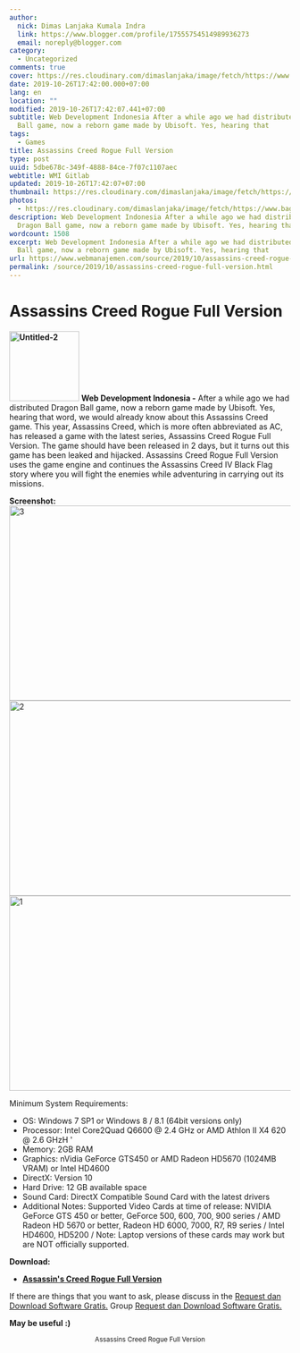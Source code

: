 ```yaml
---
author:
  nick: Dimas Lanjaka Kumala Indra
  link: https://www.blogger.com/profile/17555754514989936273
  email: noreply@blogger.com
category:
  - Uncategorized
comments: true
cover: https://res.cloudinary.com/dimaslanjaka/image/fetch/https://www.bagas31.com/wp-content/uploads/2015/03/Untitled-2.png
date: 2019-10-26T17:42:00.000+07:00
lang: en
location: ""
modified: 2019-10-26T17:42:07.441+07:00
subtitle: Web Development Indonesia After a while ago we had distributed Dragon
  Ball game, now a reborn game made by Ubisoft. Yes, hearing that
tags:
  - Games
title: Assassins Creed Rogue Full Version
type: post
uuid: 5dbe678c-349f-4888-84ce-7f07c1107aec
webtitle: WMI Gitlab
updated: 2019-10-26T17:42:07+07:00
thumbnail: https://res.cloudinary.com/dimaslanjaka/image/fetch/https://www.bagas31.com/wp-content/uploads/2015/03/Untitled-2.png
photos:
  - https://res.cloudinary.com/dimaslanjaka/image/fetch/https://www.bagas31.com/wp-content/uploads/2015/03/Untitled-2.png
description: Web Development Indonesia After a while ago we had distributed
  Dragon Ball game, now a reborn game made by Ubisoft. Yes, hearing that
wordcount: 1508
excerpt: Web Development Indonesia After a while ago we had distributed Dragon
  Ball game, now a reborn game made by Ubisoft. Yes, hearing that
url: https://www.webmanajemen.com/source/2019/10/assassins-creed-rogue-full-version.html
permalink: /source/2019/10/assassins-creed-rogue-full-version.html
---
```


<h1 for="title" class="notranslate">Assassins Creed Rogue Full Version</h1><div id="A-G-C" date="20 Oct 2019 10:42:03"><div id="agcontent"><div class="post_content entry-content"><p> <strong><a href="https://web-manajemen.blogspot.com/p/search.html?q=Untitled%20png" target="_blank" rel="noopener" class="notranslate"><img class="size-full wp-image-8458 alignleft" src="https://res.cloudinary.com/dimaslanjaka/image/fetch/https://www.bagas31.com/wp-content/uploads/2015/03/Untitled-2.png" alt="Untitled-2" width="125" height="125"></a></strong> <span class="notranslate"> <strong>Web Development Indonesia -</strong> After a while ago we had distributed Dragon Ball game, now a reborn game made by Ubisoft.</span> <span class="notranslate"> Yes, hearing that word, we would already know about this Assassins Creed game.</span> <span class="notranslate"> This year, Assassins Creed, which is more often abbreviated as AC, has released a game with the latest series, Assassins Creed Rogue Full Version.</span> <span class="notranslate"> The game should have been released in 2 days, but it turns out this game has been leaked and hijacked.</span> <span class="notranslate"> Assassins Creed Rogue Full Version uses the game engine and continues the Assassins Creed IV Black Flag story where you will fight the enemies while adventuring in carrying out its missions.</span> </p><p> <span class="notranslate"> <strong>Screenshot:</strong></span> <br> <a href="https://web-manajemen.blogspot.com/p/search.html?q=jpg" target="_blank" rel="noopener" class="notranslate"><img class="aligncenter size-large wp-image-8435" src="https://res.cloudinary.com/dimaslanjaka/image/fetch/https://www.bagas31.com/wp-content/uploads/2015/03/31-1024x577.jpg" alt="3" width="620" height="349"></a> <a href="https://web-manajemen.blogspot.com/p/search.html?q=jpg" target="_blank" rel="noopener" class="notranslate"><img class="aligncenter size-large wp-image-8433" src="https://res.cloudinary.com/dimaslanjaka/image/fetch/https://www.bagas31.com/wp-content/uploads/2015/03/21-1024x577.jpg" alt="2" width="620" height="349"></a> <a href="https://web-manajemen.blogspot.com/p/search.html?q=jpg" target="_blank" rel="noopener" class="notranslate"><img class="aligncenter size-large wp-image-8432" src="https://res.cloudinary.com/dimaslanjaka/image/fetch/https://www.bagas31.com/wp-content/uploads/2015/03/11-1024x577.jpg" alt="1" width="620" height="349"></a> </p><p> <span class="notranslate"> Minimum System Requirements:</span> </p><ul><li> <span class="notranslate"> OS: Windows 7 SP1 or Windows 8 / 8.1 (64bit versions only)</span> </li><li> <span class="notranslate"> Processor: Intel Core2Quad Q6600 @ 2.4 GHz or AMD Athlon II X4 620 @ 2.6 GHzH '</span> </li><li> <span class="notranslate"> Memory: 2GB RAM</span> </li><li> <span class="notranslate"> Graphics: nVidia GeForce GTS450 or AMD Radeon HD5670 (1024MB VRAM) or Intel HD4600</span> </li><li> <span class="notranslate"> DirectX: Version 10</span> </li><li> <span class="notranslate"> Hard Drive: 12 GB available space</span> </li><li> <span class="notranslate"> Sound Card: DirectX Compatible Sound Card with the latest drivers</span> </li><li> <span class="notranslate"> Additional Notes: Supported Video Cards at time of release: NVIDIA GeForce GTS 450 or better, GeForce 500, 600, 700, 900 series / AMD Radeon HD 5670 or better, Radeon HD 6000, 7000, R7, R9 series / Intel HD4600, HD5200 / Note: Laptop versions of these cards may work but are NOT officially supported.</span> </li></ul><p> <span class="notranslate"> <strong>Download:</strong></span> </p><ul><li> <strong><a href="https://web-manajemen.blogspot.com/p/search.html?q=asssassins%20creed%20rogue%20full%20version" target="_blank" rel="noopener" class="notranslate">Assassin's Creed Rogue Full Version</a></strong> </li> </ul><p> <span class="notranslate"> If there are things that you want to ask, please discuss in the <a href="https://dimaslanjaka.github.io/page/safelink.html?url=aHR0cHM6Ly93d3cuZmFjZWJvb2suY29tL2dyb3Vwcy9CYWdhczMx" rel="nofollow" target="_blank" class="notranslate">Request dan Download Software Gratis.</a> Group <a href="https://dimaslanjaka.github.io/page/safelink.html?url=aHR0cHM6Ly93d3cuZmFjZWJvb2suY29tL2dyb3Vwcy9CYWdhczMx" rel="nofollow" target="_blank" class="notranslate">Request dan Download Software Gratis.</a></span> </p><p> <span class="notranslate"> <strong>May be useful :)</strong></span> </p><div itemprop="publisher" itemscope="" itemtype="https://schema.org/Organization"></div></div><center> <span class="notranslate"> <small>Assassins Creed Rogue Full Version</small></span> </center></div></div>  <script src="https://codepen.io/dimaslanjaka/pen/aQRrbR.js"></script>